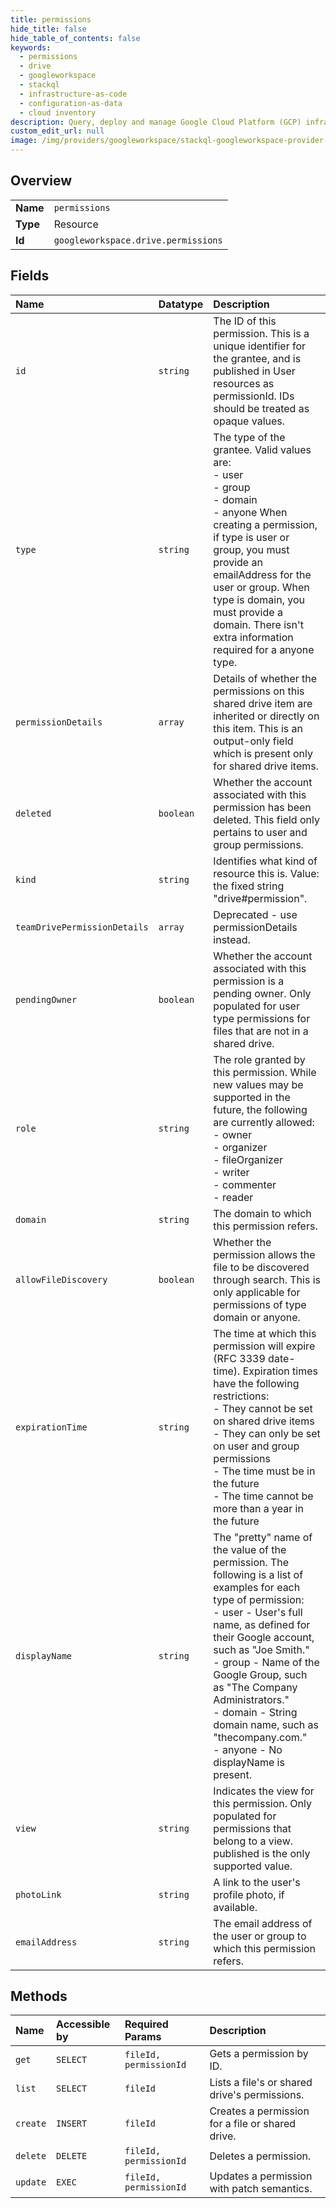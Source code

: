 ```yaml
---
title: permissions
hide_title: false
hide_table_of_contents: false
keywords:
  - permissions
  - drive
  - googleworkspace    
  - stackql
  - infrastructure-as-code
  - configuration-as-data
  - cloud inventory
description: Query, deploy and manage Google Cloud Platform (GCP) infrastructure and resources using SQL
custom_edit_url: null
image: /img/providers/googleworkspace/stackql-googleworkspace-provider-featured-image.png
---
```

  
    

## Overview
<table><tbody>
<tr><td><b>Name</b></td><td><code>permissions</code></td></tr>
<tr><td><b>Type</b></td><td>Resource</td></tr>
<tr><td><b>Id</b></td><td><code>googleworkspace.drive.permissions</code></td></tr>
</tbody></table>

## Fields
| Name | Datatype | Description |
|:-----|:---------|:------------|
| `id` | `string` | The ID of this permission. This is a unique identifier for the grantee, and is published in User resources as permissionId. IDs should be treated as opaque values. |
| `type` | `string` | The type of the grantee. Valid values are:  <br />- user <br />- group <br />- domain <br />- anyone  When creating a permission, if type is user or group, you must provide an emailAddress for the user or group. When type is domain, you must provide a domain. There isn't extra information required for a anyone type. |
| `permissionDetails` | `array` | Details of whether the permissions on this shared drive item are inherited or directly on this item. This is an output-only field which is present only for shared drive items. |
| `deleted` | `boolean` | Whether the account associated with this permission has been deleted. This field only pertains to user and group permissions. |
| `kind` | `string` | Identifies what kind of resource this is. Value: the fixed string "drive#permission". |
| `teamDrivePermissionDetails` | `array` | Deprecated - use permissionDetails instead. |
| `pendingOwner` | `boolean` | Whether the account associated with this permission is a pending owner. Only populated for user type permissions for files that are not in a shared drive. |
| `role` | `string` | The role granted by this permission. While new values may be supported in the future, the following are currently allowed:  <br />- owner <br />- organizer <br />- fileOrganizer <br />- writer <br />- commenter <br />- reader |
| `domain` | `string` | The domain to which this permission refers. |
| `allowFileDiscovery` | `boolean` | Whether the permission allows the file to be discovered through search. This is only applicable for permissions of type domain or anyone. |
| `expirationTime` | `string` | The time at which this permission will expire (RFC 3339 date-time). Expiration times have the following restrictions:  <br />- They cannot be set on shared drive items <br />- They can only be set on user and group permissions <br />- The time must be in the future <br />- The time cannot be more than a year in the future |
| `displayName` | `string` | The "pretty" name of the value of the permission. The following is a list of examples for each type of permission:  <br />- user - User's full name, as defined for their Google account, such as "Joe Smith." <br />- group - Name of the Google Group, such as "The Company Administrators." <br />- domain - String domain name, such as "thecompany.com." <br />- anyone - No displayName is present. |
| `view` | `string` | Indicates the view for this permission. Only populated for permissions that belong to a view. published is the only supported value. |
| `photoLink` | `string` | A link to the user's profile photo, if available. |
| `emailAddress` | `string` | The email address of the user or group to which this permission refers. |
## Methods
| Name | Accessible by | Required Params | Description |
|:-----|:--------------|:----------------|:------------|
| `get` | `SELECT` | `fileId, permissionId` | Gets a permission by ID. |
| `list` | `SELECT` | `fileId` | Lists a file's or shared drive's permissions. |
| `create` | `INSERT` | `fileId` | Creates a permission for a file or shared drive. |
| `delete` | `DELETE` | `fileId, permissionId` | Deletes a permission. |
| `update` | `EXEC` | `fileId, permissionId` | Updates a permission with patch semantics. |
